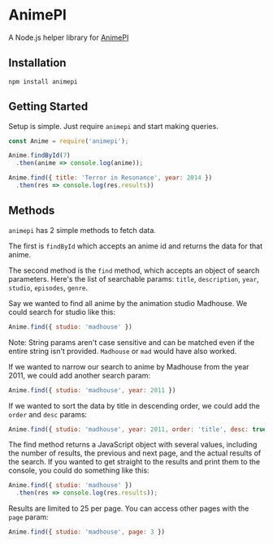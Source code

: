 # AnimePI

A Node.js helper library for [AnimePI](https://github.com/eliraybon/animepi)

## Installation

`npm install animepi`

## Getting Started 

Setup is simple. Just require ```animepi``` and start making queries.

```js
const Anime = require('animepi');

Anime.findById(7)
  .then(anime => console.log(anime));

Anime.find({ title: 'Terror in Resonance', year: 2014 })
  .then(res => console.log(res.results))
```

## Methods

```animepi``` has 2 simple methods to fetch data. 

The first is ```findById``` which accepts an anime id and returns the data for that anime. 

The second method is the ```find``` method, which accepts an object of search parameters. Here's the list of searchable params: ```title```, ```description```, ```year```, ```studio```, ```episodes```, ```genre```.

Say we wanted to find all anime by the animation studio Madhouse. We could search for studio like this: 

```js 
Anime.find({ studio: 'madhouse' })
```

Note: String params aren't case sensitive and can be matched even if the entire string isn't provided. ```Madhouse``` or ```mad``` would have also worked. 

If we wanted to narrow our search to anime by Madhouse from the year 2011, we could add another search param:

```js 
Anime.find({ studio: 'madhouse', year: 2011 })
```

If we wanted to sort the data by title in descending order, we could add the ```order``` and ```desc``` params: 

```js 
Anime.find({ studio: 'madhouse', year: 2011, order: 'title', desc: true })
```

The find method returns a JavaScript object with several values, including the number of results, the previous and next page, and the actual results of the search. If you wanted to get straight to the results and print them to the console, you could do something like this: 

```js
Anime.find({ studio: 'madhouse' })
  .then(res => console.log(res.results));
```

Results are limited to 25 per page. You can access other pages with the ```page``` param: 

```js
Anime.find({ studio: 'madhouse', page: 3 })
```



